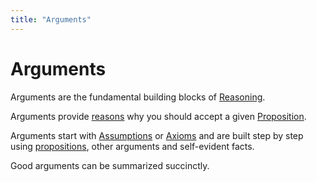 ```yaml
---
title: "Arguments"
---
```

# Arguments
Arguments are the fundamental building blocks of [Reasoning](Reasoning.md).

Arguments provide [reasons](Reasoning.md) why you should accept a given [Proposition](Proposition.md).


Arguments start with [Assumptions](Assumptions.md) or [Axioms](Axioms.md) and are built step by step using [propositions](Proposition.md), other arguments and self-evident facts.

Good arguments can be summarized succinctly.
 